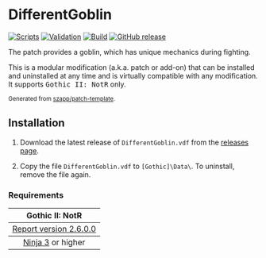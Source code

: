 # DifferentGoblin

[![Scripts](https://github.com/damianut/DifferentGoblin/actions/workflows/scripts.yml/badge.svg)](https://github.com/damianut/DifferentGoblin/actions/workflows/scripts.yml)
[![Validation](https://github.com/damianut/DifferentGoblin/actions/workflows/validation.yml/badge.svg)](https://github.com/damianut/DifferentGoblin/actions/workflows/validation.yml)
[![Build](https://github.com/damianut/DifferentGoblin/actions/workflows/build.yml/badge.svg)](https://github.com/damianut/DifferentGoblin/actions/workflows/build.yml)
[![GitHub release](https://img.shields.io/github/v/release/damianut/DifferentGoblin.svg)](https://github.com/damianut/DifferentGoblin/releases/latest)  
<!-- [![World of Gothic](https://raw.githubusercontent.com/szapp/patch-template/main/.github/actions/initialization/badges/wog.svg)](https://www.worldofgothic.de/dl/download_XXXX.htm) -->
<!-- [![Spine](https://raw.githubusercontent.com/szapp/patch-template/main/.github/actions/initialization/badges/spine.svg)](https://clockwork-origins.com/spine) -->
<!-- [![Steam workshop](https://img.shields.io/badge/steam-workshop-2a3f5a?logo=steam&labelColor=1b2838)](https://steamcommunity.com/sharedfiles/filedetails/?id=XXXXXXXXXX) -->

The patch provides a goblin, which has unique mechanics during fighting.

This is a modular modification (a.k.a. patch or add-on) that can be installed and uninstalled at any time and is virtually compatible with any modification.
It supports <kbd>Gothic II: NotR</kbd> only.

<sup>Generated from [szapp/patch-template](https://github.com/szapp/patch-template).</sup>

## Installation

1. Download the latest release of `DifferentGoblin.vdf` from the [releases page](https://github.com/damianut/DifferentGoblin/releases/latest).

2. Copy the file `DifferentGoblin.vdf` to `[Gothic]\Data\`. To uninstall, remove the file again.

<!--
The patch is also available on
- [World of Gothic](https://www.worldofgothic.de/dl/download_XXXX.htm) | [Forum thread](https://forum.worldofplayers.de/forum/threads/XXXXXXX)
- [Spine Mod-Manager](https://clockwork-origins.com/spine/)
- [Steam Workshop Gothic 2](https://steamcommunity.com/sharedfiles/filedetails/?id=XXXXXXXXXX)
-->

### Requirements

<table><thead><tr><th>Gothic II: NotR</th></tr></thead>
<tbody><tr><td><a href="https://www.worldofgothic.de/dl/download_278.htm">Report version 2.6.0.0</a></td></tr></tbody>
<tbody><tr><td colspan="1" align="center"><a href="https://github.com/szapp/Ninja">Ninja 3</a> or higher</td></tr></tbody></table>

<!--

If you are interested in writing your own patch, please do not copy this patch!
Instead refer to the PATCH TEMPLATE to build a foundation that is customized to your needs!
The patch template can found at https://github.com/szapp/patch-template.

-->
